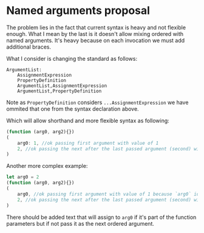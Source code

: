 # Named arguments proposal

The problem lies in the fact that current syntax is heavy and not flexible enough. What I mean by the last is it doesn't allow mixing ordered with named arguments. It's heavy because on each invocation we must add additional braces.

What I consider is changing the standard as follows:

```
ArgumentList:
    AssignmentExpression
    PropertyDefinition
    ArgumentList,AssignmentExpression
    ArgumentList,PropertyDefinition
```
Note as `PropertyDefinition` considers `...AssignmentExpression` we have ommited that one from the syntax declaration above.

Which will allow shorthand and more flexible syntax as following:

```javascript
(function (arg0, arg2){})
(
    arg0: 1, //ok passing first argument with value of 1
    2, //ok passing the next after the last passed argument (second) with value of 2
)
```

Another more complex example:

```javascript
let arg0 = 2
(function (arg0, arg2){})
(
    arg0, //ok passing first argument with value of 1 because `arg0` identifier matches `arg0` parameter
    2, //ok passing the next after the last passed argument (second) with value of 2
)
```

There should be added text that will assign to `arg0` if it's part of the function parameters but if not pass it as the next ordered argument.
